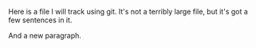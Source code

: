 Here is a file I will track using git. It's  not a terribly large file, but it's got a few sentences in it.

And a new paragraph.



